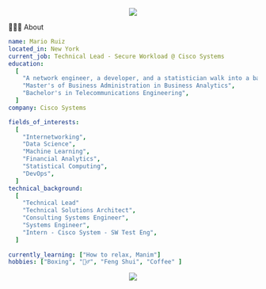 <p align="center">
  <img src="https://capsule-render.vercel.app/api?section=header&animation=fadeIn&type=waving&color=gradient&height=100"/>
</p>

👨🏻‍💻  About
```yaml
name: Mario Ruiz
located_in: New York
current_job: Technical Lead - Secure Workload @ Cisco Systems
education:
  [
    "A network engineer, a developer, and a statistician walk into a bar...",
    "Master's of Business Administration in Business Analytics",
    "Bachelor's in Telecommunications Engineering",
  ]
company: Cisco Systems

fields_of_interests:
  [
    "Internetworking",
    "Data Science",
    "Machine Learning",
    "Financial Analytics",
    "Statistical Computing",
    "DevOps",
  ]
technical_background:
  [
    "Technical Lead"
    "Technical Solutions Architect",
    "Consulting Systems Engineer",
    "Systems Engineer",
    "Intern - Cisco System - SW Test Eng",
  ]
  
currently_learning: ["How to relax, Manim"]
hobbies: ["Boxing", "🏋️‍♂️", "Feng Shui", "Coffee" ]
```
<p align="center">
  <img src="https://capsule-render.vercel.app/api?section=footer&animation=fadeIn&type=waving&color=gradient&height=100"/>
</p>
